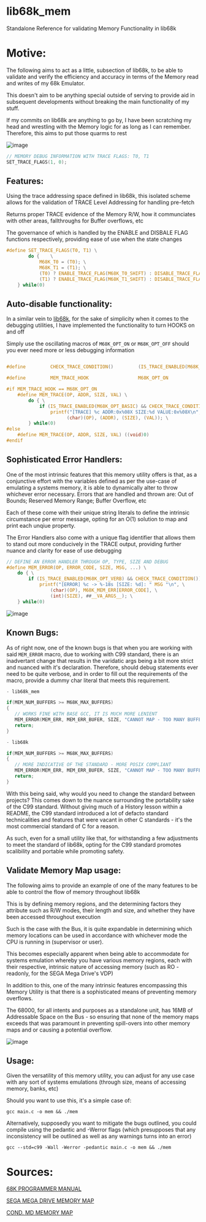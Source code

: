 # lib68k_mem
Standalone Reference for validating Memory Functionality in lib68k

# Motive:

The following aims to act as a little, subsection of lib68k, to be able to validate and verify the efficiency and accuracy in terms of the Memory read and writes of my 68k Emulator.

This doesn't aim to be anything special outside of serving to provide aid in subsequent developments without breaking the main functionality of my stuff.

If my commits on lib68k are anything to go by, I have been scratching my head and wrestling with the Memory logic for as long as I can remember.
Therefore, this aims to put those quarms to rest

![image](https://github.com/user-attachments/assets/aa269801-7986-40ec-a5dd-073f82391230)

```c
// MEMORY DEBUG INFORMATION WITH TRACE FLAGS: T0, T1
SET_TRACE_FLAGS(1, 0);
```

## Features:

Using the trace addressing space defined in lib68k, this isolated scheme allows for the validation of TRACE Level Addressing for handling pre-fetch

Returns proper TRACE evidence of the Memory R/W, how it communciates with other areas, fallthroughs for Buffer overflows, etc

The governance of which is handled by the ENABLE and DISBALE FLAG functions respectively, providing ease of use when the state changes

```c
#define SET_TRACE_FLAGS(T0, T1) \
        do {    \
            M68K_T0 = (T0); \
            M68K_T1 = (T1); \
            (T0) ? ENABLE_TRACE_FLAG(M68K_T0_SHIFT) : DISABLE_TRACE_FLAG(M68K_T0_SHIFT); \
            (T1) ? ENABLE_TRACE_FLAG(M68K_T1_SHIFT) : DISABLE_TRACE_FLAG(M68K_T1_SHIFT); \
    } while(0)
```

## Auto-disable functionality:

In a similar vein to [lib68k](https://github.com/hazzaclark/lib68k), for the sake of simplicity when it comes to the debugging utilities, I have implemented the functionality to turn HOOKS on and off

Simply use the oscillating macros of ``M68K_OPT_ON`` or ``M68K_OPT_OFF`` should you ever need more or less debugging information

```C

#define         CHECK_TRACE_CONDITION()         (IS_TRACE_ENABLED(M68K_T0_SHIFT) || IS_TRACE_ENABLED(M68K_T1_SHIFT))

#define         MEM_TRACE_HOOK                  M68K_OPT_ON

#if MEM_TRACE_HOOK == M68K_OPT_ON
    #define MEM_TRACE(OP, ADDR, SIZE, VAL) \
        do { \
            if (IS_TRACE_ENABLED(M68K_OPT_BASIC) && CHECK_TRACE_CONDITION()) \
                printf("[TRACE] %c ADDR:0x%08X SIZE:%d VALUE:0x%08X\n", \
                      (char)(OP), (ADDR), (SIZE), (VAL)); \
        } while(0)
#else
    #define MEM_TRACE(OP, ADDR, SIZE, VAL) ((void)0)
#endif
```

## Sophisticated Error Handlers:

One of the most intrinsic features that this memory utility offers is that, as a conjunctive effort with the variables defined as per the use-case of emulating a systems memory, it is able to dynamically alter to throw whichever error necessary. Errors that are handled and thrown are: Out of Bounds; Reserved Memory Range; Buffer Overflow, etc

Each of these come with their unique string literals to define the intrinsic circumstance per error message, opting for an O(1) solution to map and print each unqiue property.

The Error Handlers also come with a unique flag identifier that allows them to stand out more conducively in the TRACE output, providing further nuance and clarity for ease of use debugging

```c
// DEFINE AN ERROR HANDLER THROUGH OP, TYPE, SIZE AND DEBUG
#define MEM_ERROR(OP, ERROR_CODE, SIZE, MSG, ...) \
    do { \
        if (IS_TRACE_ENABLED(M68K_OPT_VERB) && CHECK_TRACE_CONDITION()) \
            printf("[ERROR] %c -> %-18s [SIZE: %d]: " MSG "\n", \
                (char)(OP), M68K_MEM_ERR[ERROR_CODE], \
                (int)(SIZE), ##__VA_ARGS__); \
    } while(0)
```

![image](https://github.com/user-attachments/assets/07b26181-8bec-4589-945c-fac71245efe6)

## Known Bugs:

As of right now, one of the known bugs is that when you are working with said ``MEM_ERROR`` macro, due to working with C99 standard, there is an inadvertant change that results in the varidatic args being a bit more strict and nuanced with it's declaration. Therefore, should debug statements ever need to be quite verbose, and in order to fill out the requirements of the macro, provide a dummy char literal that meets this requirement.

```c
- lib68k_mem

if(MEM_NUM_BUFFERS >= M68K_MAX_BUFFERS) 
{
   // WORKS FINE WITH BASE GCC, IT IS MUCH MORE LENIENT
   MEM_ERROR(MEM_ERR, MEM_ERR_BUFER, SIZE, "CANNOT MAP - TOO MANY BUFFERS");
   return;
}
```

```c
- lib68k

if(MEM_NUM_BUFFERS >= M68K_MAX_BUFFERS) 
{
   // MORE INDICATIVE OF THE STANDARD - MORE POSIX COMPLIANT
   MEM_ERROR(MEM_ERR, MEM_ERR_BUFER, SIZE, "CANNOT MAP - TOO MANY BUFFERS %s", " ");
   return;
}
```

With this being said, why would you need to change the standard between projects? This comes down to the nuance surrounding the portability sake of the C99 standard. Without giving much of a History lesson within a README, the C99 standard introduced a lot of defacto standard technicalities and features that were vacant in other C standards - it's the most commercial standard of C for a reason.

As such, even for a small utility like that, for withstanding a few adjustments to meet the standard of lib68k, opting for the C99 standard promotes scalibility and portable while promoting safety. 

## Validate Memory Map usage:

The following aims to provide an example of one of the many features to be able to control the flow of memory throughout lib68k

This is by defining memory regions, and the determining factors they attribute such as R/W modes, their length and size, and whether they have been accessed throughout execution

Such is the case with the Bus, it is quite expandable in determining which memory locations can be used in accordance with whichever mode the CPU is running in (supervisor or user).

This becomes especially apparent when being able to accommodate for systems emulation whereby you have various memory regions, each with their respective, intrinsic nature of accessing memory (such as RO - readonly, for the SEGA Mega Drive's VDP)

In addition to this, one of the many intrinsic features encompassing this Memory Utility is that there is a sophisticated means of preventing memory overflows.

The 68000, for all intents and purposes as a standalone unit, has 16MB of Addressable Space on the Bus - so ensuring that none of the memory maps exceeds that was paramount in preventing spill-overs into other memory maps and or causing a potential overflow.

![image](https://github.com/user-attachments/assets/4a650d87-700b-4316-aa6e-92c4346eaf92)

## Usage:

Given the versatility of this memory utility, you can adjust for any use case with any sort of systems emulations (through size, means of accessing memory, banks, etc)

Should you want to use this, it's a simple case of:

```
gcc main.c -o mem && ./mem
```

Alternatively, supposedly you want to mitigate the bugs outlined, you could compile using the pedantic and -Werror flags (which presupposes that any inconsistency will be outlined as well as any warnings turns into an error)

```
gcc --std=c99 -Wall -Werror -pedantic main.c -o mem && ./mem
```

# Sources:

[68K PROGRAMMER MANUAL](https://www.nxp.com/docs/en/reference-manual/M68000PRM.pdf#page=43)

[SEGA MEGA DRIVE MEMORY MAP](https://segaretro.org/Sega_Mega_Drive/Memory_map)

[COND. MD MEMORY MAP](https://wiki.megadrive.org/index.php?title=Main_68k_memory_map)

